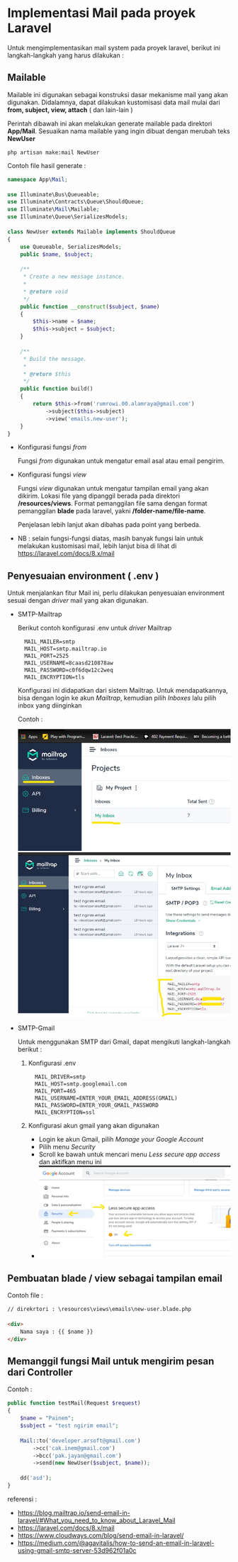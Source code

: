 # Implementasi Mail pada proyek Laravel

Untuk mengimplementasikan mail system pada proyek laravel, berikut ini langkah-langkah yang harus dilakukan :

## Mailable

Mailable ini digunakan sebagai konstruksi dasar mekanisme mail yang akan digunakan. Didalamnya, dapat dilakukan kustomisasi data mail mulai dari **from, subject, view, attach** ( dan lain-lain )

Perintah dibawah ini akan melakukan generate mailable pada direktori **App/Mail**. Sesuaikan nama mailable yang ingin dibuat dengan merubah teks **NewUser**

```composer
php artisan make:mail NewUser
```

Contoh file hasil generate :

```php
namespace App\Mail;

use Illuminate\Bus\Queueable;
use Illuminate\Contracts\Queue\ShouldQueue;
use Illuminate\Mail\Mailable;
use Illuminate\Queue\SerializesModels;

class NewUser extends Mailable implements ShouldQueue
{
    use Queueable, SerializesModels;
    public $name, $subject;

    /**
     * Create a new message instance.
     *
     * @return void
     */
    public function __construct($subject, $name)
    {
        $this->name = $name;
        $this->subject = $subject;
    }

    /**
     * Build the message.
     *
     * @return $this
     */
    public function build()
    {
        return $this->from('rumrowi.00.alamraya@gmail.com')
            ->subject($this->subject)
            ->view('emails.new-user');
    }
}

```

* Konfigurasi fungsi *from*

  Fungsi *from* digunakan untuk mengatur email asal atau email pengirim.

* Konfigurasi fungsi *view*

  Fungsi *view* digunakan untuk mengatur tampilan email yang akan dikirim. Lokasi file yang dipanggil berada pada direktori **/resources/views**. Format pemanggilan file sama dengan format pemanggilan **blade** pada laravel, yakni **/folder-name/file-name**.

  Penjelasan lebih lanjut akan dibahas pada point yang berbeda.

* NB : selain fungsi-fungsi diatas, masih banyak fungsi lain untuk melakukan kustomisasi mail, lebih lanjut bisa di lihat di <https://laravel.com/docs/8.x/mail>

## Penyesuaian environment ( .env )

Untuk menjalankan fitur Mail ini, perlu dilakukan penyesuaian environment sesuai dengan *driver* mail yang akan digunakan.

* SMTP-Mailtrap

  Berikut contoh konfigurasi .env untuk *driver* Mailtrap

  ```env
    MAIL_MAILER=smtp
    MAIL_HOST=smtp.mailtrap.io
    MAIL_PORT=2525
    MAIL_USERNAME=8caasd210878aw
    MAIL_PASSWORD=c0f6dqw12c2weq
    MAIL_ENCRYPTION=tls
  ```

  Konfigurasi ini didapatkan dari sistem Mailtrap. Untuk mendapatkannya, bisa dengan login ke akun *Mailtrap*, kemudian pilih *Inboxes* lalu pilih inbox yang diinginkan

  Contoh :
  
  ![GitHub Logo](/Mail/images/mailtrap-1.jpg)
  ![GitHub Logo](/Mail/images/mailtrap-2.jpg)

* SMTP-Gmail

  Untuk menggunakan SMTP dari Gmail, dapat mengikuti langkah-langkah berikut :

  1. Konfigurasi .env 

      ```env
        MAIL_DRIVER=smtp
        MAIL_HOST=smtp.googlemail.com
        MAIL_PORT=465
        MAIL_USERNAME=ENTER_YOUR_EMAIL_ADDRESS(GMAIL)
        MAIL_PASSWORD=ENTER_YOUR_GMAIL_PASSWORD
        MAIL_ENCRYPTION=ssl
      ```

  1. Konfigurasi akun gmail yang akan digunakan
  
      * Login ke akun Gmail, pilih *Manage your Google Account*
      * Pilih menu *Security*
      * Scroll ke bawah untuk mencari menu *Less secure app access* dan aktifkan menu ini
      * ![GitHub Logo](/Mail/images/configure-gmail-account-2.jpg)

## Pembuatan blade / view sebagai tampilan email

Contoh file :

```html
// direkrtori : \resources\views\emails\new-user.blade.php

<div>
    Nama saya : {{ $name }}
</div>
```

## Memanggil fungsi Mail untuk mengirim pesan dari Controller

Contoh :

```php
public function testMail(Request $request)
{
    $name = "Painem";
    $subject = "test ngirim email";

    Mail::to('developer.arsoft@gmail.com')
        ->cc('cak.inem@gmail.com')
        ->bcc('pak.jayan@gmail.com')
        ->send(new NewUser($subject, $name));
    
    dd('asd');
}
```

referensi :

* <https://blog.mailtrap.io/send-email-in-laravel/#What_you_need_to_know_about_Laravel_Mail>
* <https://laravel.com/docs/8.x/mail>
* <https://www.cloudways.com/blog/send-email-in-laravel/>
* <https://medium.com/@agavitalis/how-to-send-an-email-in-laravel-using-gmail-smtp-server-53d962f01a0c>
